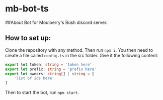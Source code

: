 # mb-bot-ts
##About
Bot for Moulberry's Bush discord server.

## How to set up:
Clone the repository with any method. Then run `npm i`. You then need to create a file called `config.ts` in the src folder. Give it the following content:
```ts
export let token: string = 'token here'
export let prefix: string = 'prefix here'
export let owners: string[] | string = [
    'list of ids here'
]
```

Then to start the bot, run `npm start`.
